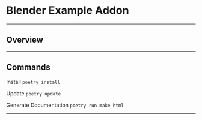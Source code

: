 # Blender Example Addon

---

## Overview

---

## Commands

Install
`poetry install`

Update
`poetry update`

Generate Documentation
`poetry run make html`

---
